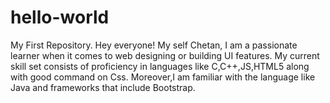 # hello-world
My First Repository.
Hey everyone!
My self Chetan, I am a passionate learner when it comes to web designing or building UI features.
My current skill set consists of proficiency in languages like C,C++,JS,HTML5 along with good command on Css.
Moreover,I am familiar with the language like Java and frameworks that include Bootstrap.

